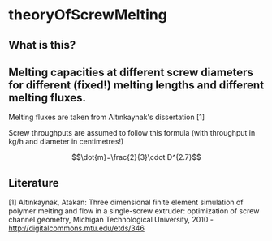 # theoryOfScrewMelting

## What is this?

## Melting capacities at different screw diameters for different (fixed!) melting lengths and different melting fluxes.
Melting fluxes are taken from Altınkaynak's dissertation [1]

Screw throughputs are assumed to follow this formula (with throughput in kg/h and diameter in centimetres!)
```math
\dot{m}=\frac{2}{3}\cdot D^{2.7}
```

## Literature
[1]  Altınkaynak, Atakan: Three dimensional finite element simulation of polymer melting and flow in a single-screw extruder: optimization of screw channel geometry, Michigan Technological University, 2010 - http://digitalcommons.mtu.edu/etds/346

 
